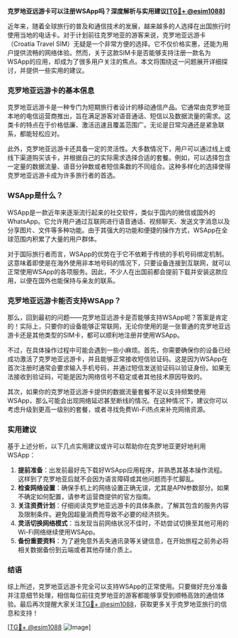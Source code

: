 **克罗地亚远游卡可以注册WSApp吗？深度解析与实用建议[[TG💪+ @esim1088](https://t.me/s/esim1088)]**

近年来，随着全球旅行的普及和通信技术的发展，越来越多的人选择在出国旅行时使用当地的电话卡。对于计划前往克罗地亚的游客来说，克罗地亚远游卡（Croatia Travel SIM）无疑是一个非常方便的选择。它不仅价格实惠，还能为用户提供流畅的网络体验。然而，关于这款SIM卡是否能够支持注册一款名为WSApp的应用，却成为了很多用户关注的焦点。本文将围绕这一问题展开详细探讨，并提供一些实用的建议。

### 克罗地亚远游卡的基本信息

克罗地亚远游卡是一种专门为短期旅行者设计的移动通信产品。它通常由克罗地亚本地的电信运营商推出，旨在满足游客对语音通话、短信以及数据流量的需求。这类卡的特点在于价格低廉、激活迅速且覆盖范围广。无论是日常沟通还是紧急联系，都能轻松应对。

此外，克罗地亚远游卡还具备一定的灵活性。大多数情况下，用户可以通过线上或线下渠道购买该卡，并根据自己的实际需求选择合适的套餐。例如，可以选择包含一定量的数据流量、语音分钟数或者短信条数的不同组合。这种多样化的选择使得克罗地亚远游卡成为许多旅行者的首选。

### WSApp是什么？

WSApp是一款近年来逐渐流行起来的社交软件，类似于国内的微信或国外的WhatsApp。它允许用户通过互联网进行语音通话、视频聊天、发送文字消息以及分享图片、文件等多种功能。由于其强大的功能和便捷的操作方式，WSApp在全球范围内积累了大量的用户群体。

对于国际旅行者而言，WSApp的优势在于它不依赖于传统的手机号码绑定机制。这意味着即使是在海外使用非本地号码的情况下，只要设备连接到互联网，就可以正常使用WSApp的各项服务。因此，不少人在出国前都会提前下载并安装这款应用，以便在国外也能保持与亲友的联系。

### 克罗地亚远游卡能否支持WSApp？

那么，回到最初的问题——克罗地亚远游卡是否能够支持WSApp呢？答案是肯定的！实际上，只要你的设备能够正常联网，无论你使用的是一张普通的克罗地亚远游卡还是其他类型的SIM卡，都可以顺利地注册并使用WSApp。

不过，在具体操作过程中可能会遇到一些小麻烦。首先，你需要确保你的设备已经成功激活了克罗地亚远游卡，并且能够正常接收短信验证码。这是因为WSApp在首次注册时通常会要求输入手机号码，并通过短信发送验证码以验证身份。如果无法接收到验证码，可能是因为网络信号不稳定或者其他技术原因导致的。

其次，如果你的克罗地亚远游卡提供的数据流量套餐不足以支持频繁使用WSApp，那么可能会出现网络延迟甚至断线的情况。在这种情况下，建议你可以考虑升级到更高一级别的套餐，或者寻找免费Wi-Fi热点来补充网络资源。

### 实用建议

基于上述分析，以下几点实用建议或许可以帮助你在克罗地亚更好地利用WSApp：

1. **提前准备**：出发前最好先下载好WSApp应用程序，并熟悉其基本操作流程。这样到了克罗地亚后就不会因为语言障碍或其他问题而手忙脚乱。
2. **检查网络设置**：确保手机上的网络设置正确无误，尤其是APN参数部分。如果不确定如何配置，请参考运营商提供的官方指南。
3. **关注资费计划**：仔细阅读克罗地亚远游卡的具体条款，了解其包含的服务内容及限制条件。避免因超量消费而导致不必要的经济损失。
4. **灵活切换网络模式**：当发现当前网络状况不佳时，不妨尝试切换至其他可用的Wi-Fi网络继续使用WSApp。
5. **备份重要资料**：为了避免意外丢失通讯录等关键信息，在开始旅程之前务必将相关数据备份到云端或者其他存储介质上。

### 结语

综上所述，克罗地亚远游卡完全可以支持WSApp的正常使用。只要做好充分准备并注意细节处理，相信每位前往克罗地亚的游客都能够享受到顺畅高效的通信体验。最后再次提醒大家关注[TG💪+ @esim1088](https://t.me/s/esim1088)，获取更多关于克罗地亚旅行的信息和支持！

[[TG💪+ @esim1088](https://t.me/s/esim1088) ![Image](https://i.postimg.cc/4NQfJmqS/Snipaste-2025-05-13-00-14-12.png)]